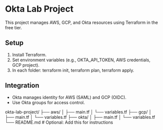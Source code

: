 # Okta Lab Project

This project manages AWS, GCP, and Okta resources using Terraform in the free tier.

## Setup
1. Install Terraform.
2. Set environment variables (e.g., OKTA_API_TOKEN, AWS credentials, GCP project).
3. In each folder: terraform init, terraform plan, terraform apply.

## Integration
- Okta manages identity for AWS (SAML) and GCP (OIDC).
- Use Okta groups for access control.




okta-lab-project/
├── aws/
│   ├── main.tf
│   └── variables.tf
├── gcp/
│   ├── main.tf
│   └── variables.tf
├── okta/
│   ├── main.tf
│   └── variables.tf
└── README.md  # Optional: Add this for instructions